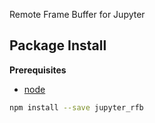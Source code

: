 Remote Frame Buffer for Jupyter

Package Install
---------------

**Prerequisites**
- [node](http://nodejs.org/)

```bash
npm install --save jupyter_rfb
```
